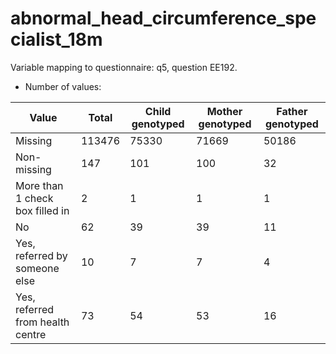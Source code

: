 # abnormal_head_circumference_specialist_18m
Variable mapping to questionnaire: q5, question EE192.
- Number of values:

| Value | Total | Child genotyped | Mother genotyped | Father genotyped |
| ----- | ----- | --------------- | ---------------- | ---------------- |
| Missing | 113476 | 75330 | 71669 | 50186 |
| Non-missing | 147 | 101 | 100 | 32 |
| More than 1 check box filled in | 2 | 1 | 1 |1 |
| No | 62 | 39 | 39 |11 |
| Yes, referred by someone else | 10 | 7 | 7 |4 |
| Yes, referred from health centre | 73 | 54 | 53 |16 |



